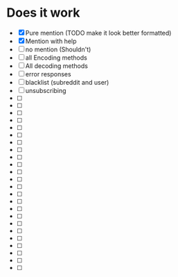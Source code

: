 # Does it work
- [x]  Pure mention       (TODO make it look better formatted)
- [x]  Mention with help
- [ ]  no mention (Shouldn't)
- [ ]  all Encoding methods
- [ ]  All decoding methods
- [ ]  error responses
- [ ]  blacklist (subreddit and user)
- [ ]  unsubscribing
- [ ] 
- [ ]  
- [ ] 
- [ ] 
- [ ] 
- [ ] 
- [ ] 
- [ ]
- [ ] 
- [ ]  
- [ ] 
- [ ] 
- [ ] 
- [ ] 
- [ ] 
- [ ] 
- [ ] 
- [ ]  
- [ ] 
- [ ] 
- [ ] 
- [ ] 
- [ ] 
- [ ] 